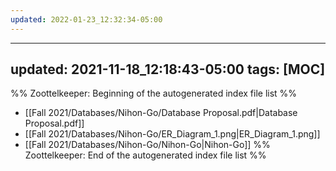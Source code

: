 ```yaml
---
updated: 2022-01-23_12:32:34-05:00
---
```

---
updated: 2021-11-18_12:18:43-05:00
tags: [MOC]
---
%% Zoottelkeeper: Beginning of the autogenerated index file list  %%
-  [[Fall 2021/Databases/Nihon-Go/Database Proposal.pdf|Database Proposal.pdf]]
-  [[Fall 2021/Databases/Nihon-Go/ER_Diagram_1.png|ER_Diagram_1.png]]
-  [[Fall 2021/Databases/Nihon-Go/Nihon-Go|Nihon-Go]]
%% Zoottelkeeper: End of the autogenerated index file list  %%
